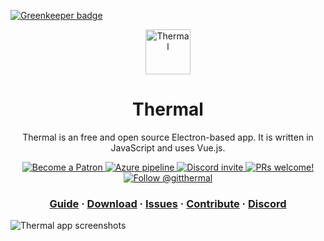
[![Greenkeeper badge](https://badges.greenkeeper.io/gitthermal/thermal.svg)](https://greenkeeper.io/)

<p align="center">
	<a href="https://thermal.netlify.com">
		<img src="https://thermal.netlify.com/images/logo.png" alt="Thermal" height="72" />
	</a>
</p>
<h1 align="center">
	Thermal
</h1>


<p align="center">
	Thermal is an free and open source Electron-based app. It is written in JavaScript and uses Vue.js.
</p>

<p align="center">
  <a href="https://www.patreon.com/join/mittalyashu">
    <img src="https://img.shields.io/badge/become%20a-patron-blue.svg?style=flat&colorA=555555&colorB=F86754" alt="Become a Patron" />
  </a>
  <a href="https://dev.azure.com/codecarrot/Thermal/_build/latest?definitionId=3&branchName=master">
    <img src="https://dev.azure.com/codecarrot/Thermal/_apis/build/status/pipeline?branchName=master" alt="Azure pipeline" />
  </a>
  <a href="https://discord.gg/DcSNmts">
    <img src="https://img.shields.io/discord/556376419886825509.svg?label=&logo=discord&logoColor=ffffff&color=7389D8&labelColor=6A7EC2" alt="Discord invite" />
  </a>
  <a href="https://www.notion.so/gitthermal/Contribute-9d82f521342f4573b853d1bc793bdf02">
    <img src="https://img.shields.io/badge/PRs-welcome-brightgreen.svg" alt="PRs welcome!" />
  </a>
  <a href="https://twitter.com/intent/follow?screen_name=gitthermal">
    <img src="https://img.shields.io/twitter/follow/gitthermal.svg?label=Follow%20@gitthermal" alt="Follow @gitthermal" />
  </a>
</p>

<h3 align="center">
  <a href="https://thermal.netlify.com/win/guide/">Guide</a>
  <span> · </span>
  <a href="https://thermal.netlify.com/download/">Download</a>
  <span> · </span>
  <a href="https://thermal.netlify.com/issue/">Issues</a>
  <span> · </span>
  <a href="https://www.notion.so/gitthermal/Contribute-9d82f521342f4573b853d1bc793bdf02">Contribute</a>
  <span> · </span>
  <a href="https://discord.gg/DcSNmts">Discord</a>
</h3>

![Thermal app screenshots](https://thermal.netlify.com/images/win/appScreenshots.png)
